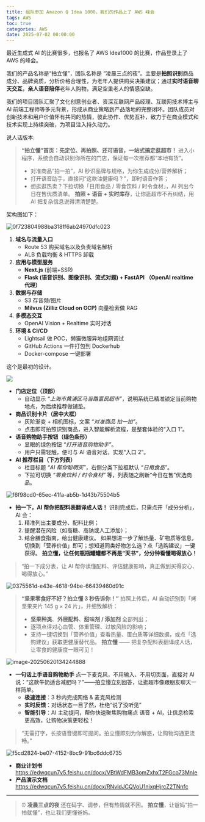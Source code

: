 ```yaml
---
title: 组队参加 Amazon Q Idea 1000，我们的作品上了 AWS 峰会
tags: AWS
toc: true
categories: AWS
date: 2025-07-02 00:00:00
---
```


最近生成式 AI 的比赛很多，也报名了 AWS Idea1000 的比赛，作品登录上了 AWS 的峰会。

我们的产品名称是“拍立懂”，团队名称是 “凌晨三点的夜”。主要是**拍照识别**商品成分、品牌资质，分析价格合理性，为老年人提供购买决策建议；通过**实时语音聊天交互**，**亲人语音陪伴**老年人购物，满足空巢老人的情感空缺。

我们的项目团队汇聚了文化创意创业者、资深互联网产品经理、互联网技术博主与 AI 前端工程师等多元背景，形成从商业策略到产品落地的完整闭环。团队成员对创新技术和用户价值怀有共同的热情，彼此协作、优势互补，致力于在商业模式和技术实现上持续突破，为项目注入持久动力。

<!-- more -->

说人话版本:

> **“拍立懂”首页：先定位、再拍照、还可语音，一站式搞定逛超市！**
> 进入小程序，系统会自动识别你所在的门店，保证每一次推荐都“本地有货”。
>
> - 对准商品“拍一拍”，AI 秒识品牌与规格，为你生成成分/营养解析；
> - 打开语音助手，直接问“这款油健康吗？”，即时语音作答；
> - 想逛逛热卖？下拉切换「日用食品 / 零食饮料 / 时令食材」，AI 列出今日在售优质清单。
>   **拍照 + 语音 + 实时库存**，让你逛超市不再纠结，用 AI 把复杂信息说得清清楚楚。

架构图如下：

![0f723804988ba318ff6ab24970dfc023](https://raw.githubusercontent.com/cloudsmithy/picgo-imh/master/0f723804988ba318ff6ab24970dfc023.png)

1. **域名与流量入口**
   - Route 53 购买域名以及负责域名解析
   - ALB 负载均衡 & HTTPS 卸载
2. **应用与模型服务**
   - **Next.js** (前端+SSR)
   - **Flask (语音识别、图像识别、流式对题) + FastAPI （OpenAI realtime 代理）**
3. **数据与存储**
   - S3 存音频/图片
   - **Milvus (Zilliz Cloud on GCP)** 向量检索做 RAG
4. **多模态交互**
   - OpenAI Vision + Realtime 实时对话
5. **环境 & CI/CD**
   - Lightsail 做 POC，懒猫微服异地组网调试
   - GitHub Actions 一件打包到 Dockerhub
   - Docker-compose 一键部署

这个是最初的设计。

![](https://raw.githubusercontent.com/cloudsmithy/picgo-imh/master/image-20250620102357142.png)

- **门店定位（顶部）**
  - 自动显示 _“上海市黄浦区马当路富民超市”_，说明系统已精准锁定当前购物地点，为后续推荐做铺垫。
- **商品识别卡片（居中大框）**
  - 灰阶渐变 + 相机图标，文案 _“对准商品 拍一拍”_。
  - 点击即可拍照识别商品，进入智能解析流程，是整套体验的“入口 1”。
- **语音购物助手按钮（绿色条形）**
  - 显眼的绿色按钮 _“打开语音购物助手”_。
  - 用户只需轻触，便可与 AI 语音对话，实现“入口 2”。
- **AI 推荐栏目（下方列表）**
  - 栏目标题 _“AI 帮你聪明买”_，右侧分类下拉框默认 _“日用食品”_。
  - 下拉可切换 _“零食饮料 / 时令食材”_ 等，列表随之刷新“今日在售”优选商品。

![f6f98cd0-65ec-41fa-ab5b-1d43b75504b5](https://raw.githubusercontent.com/cloudsmithy/picgo-imh/master/f6f98cd0-65ec-41fa-ab5b-1d43b75504b5.png)

- **拍一下，AI 帮你把配料表翻译成人话！**
  识别完成后，只需点开「成分分析」，AI 会：
  1. 精准列出主要成分、配料比例；
  2. 提醒潜在风险（如高糖、高钠或人工添加）；
  3. 结合膳食指南，给出健康建议。
     如果想进一步了解热量、矿物质等信息，切换到「营养价值」即可；想知道同类好物怎么选？点「选购建议」一键获得。
     **拍立懂，让任何瓶瓶罐罐都不再是“天书”，分分钟看懂喝得放心！**

> “拍一下成分表，让 AI 帮你读懂配料、评估健康影响，真正做到买得安心、喝得放心。”

![0375561d-e43e-4618-94be-66439460d91c](https://raw.githubusercontent.com/cloudsmithy/picgo-imh/master/0375561d-e43e-4618-94be-66439460d91c.png)

> **“坚果零食好不好？拍立懂 3 秒告诉你！”**
> 拍照上传后，AI 自动识别到「烤坚果夹片 145 g × 24 片」，并细致解析：
>
> - **坚果种类**、**外层配料**、**甜味剂 / 添加剂** 全部列出；
> - 逐项点评对心血管、体重管理、过敏风险的影响；
> - 支持一键切换到「营养价值」查看热量、蛋白质等详细数据，或点「选购建议」获取更健康替代品。
>   **拍立懂** —— 把复杂配料表翻译成人话，让零食的健康度一眼可见！

![image-20250620134244888](https://raw.githubusercontent.com/cloudsmithy/picgo-imh/master/image-20250620134244888.png)

- **一句话上手语音购物助手**
  点一下麦克风，不用输入、不用切页面，直接对 AI 说：“这款牛奶适合减肥吗？”——拍立懂立刻回答，让逛超市像跟朋友聊天一样简单。
  - **极速连接**：3 秒内完成网络 & 麦克风检测
  - **实时反馈**：对话状态一目了然，杜绝“说了没听见”
  - **智能引导**：AI 主动提问，帮你快速聚焦购物痛点
    语音 + AI，让信息检索更高效，让购物决策更轻松！

> “无需打字，长按语音键即可提问。拍立懂即刻为你解惑，让购物沟通更流畅。”

![f5cd2824-be07-4152-8bc9-91bc6ddc6735](https://raw.githubusercontent.com/cloudsmithy/picgo-imh/master/f5cd2824-be07-4152-8bc9-91bc6ddc6735.jpeg)

- **商业计划书**
  https://edwqcun7v5.feishu.cn/docx/VBtWdFMB3omZxhxT2FGco73MnIe
- **产品演示文档**
  https://edwqcun7v5.feishu.cn/docx/RNvldJCQVoU1nixqHjrcZ2TNnfc

---

> ⏰ **凌晨三点的夜** 还在码字、调参，但有热情就不困。
> **拍立懂**，让爸妈“拍一拍就懂”，也让我们更懂爸妈。
